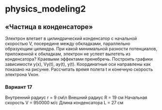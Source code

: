 # physics_modeling2
## «Частица в конденсаторе»
Электрон влетает в цилиндрический конденсатор с начальной скоростью V, посередине между
обкладками, параллельно образующим цилиндра.
При какой минимальной разности потенциалов,
приложенной к обкладкам, электрон не успеет вылететь из конденсатора? Краевыми эффектами
пренебречь.
Построить графики зависимости y(x), Vy(t), ay(t), y(t). Координатные оси направлены как показано
на рисунке.
Рассчитать время полета t и конечную скорость электрона Vкон.
### Вариант 17
Внутренний радиус r = 9 см\n
Внешний радиус R = 19 см
Начальная скорость V = 950000 м/c
Длина конденсатора L = 27 см
